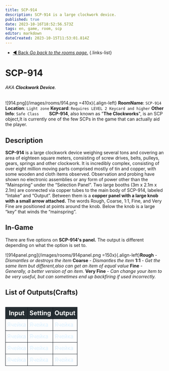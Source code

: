 ```yaml
---
title: SCP-914
description: SCP-914 is a large clockwork device.
published: true
date: 2023-10-16T18:52:56.573Z
tags: en, game, room, scp
editor: markdown
dateCreated: 2023-10-15T11:53:01.814Z
---
```


- [:arrow_backward: Back *Go back to the rooms page.*](/en/game/rooms)
{.links-list}
# SCP-914
###### AKA **Clockwork Device**.
![914.png](/images/rooms/914.png =410x){.align-left} **RoomName**: `SCP-914`
**Location**: `Light zone`
**Keycard**: `Requires LEVEL 2 Keycard and higher`
**Other Info**: `Safe Class`
⠀
⠀
**SCP-914**, also known as "**The Clockworks**", is an SCP object,It is currently one of the few SCPs in the game that can actually aid the player.
## Description
**SCP-914** is a large clockwork device weighing several tons and covering an area of eighteen square meters, consisting of screw drives, belts, pulleys, gears, springs and other clockwork. It is incredibly complex, consisting of over eight million moving parts comprised mostly of tin and copper, with some wooden and cloth items observed. Observation and probing have shown no electronic assemblies or any form of power other than the “Mainspring” under the “Selection Panel”. Two large booths (3m x 2.1m x 2.1m) are connected via copper tubes to the main body of SCP-914, labeled “Intake” and “Output”. Between them is a **copper panel with a large knob with a small arrow attached.** The words Rough, Coarse, 1:1, Fine, and Very Fine are positioned at points around the knob. Below the knob is a large “key” that winds the “mainspring”.
## In-Game
There are five options on **SCP-914's panel.** The output is different depending on what the option is set to.

![914panel.png](/images/rooms/914panel.png =150x){.align-left}**Rough** - *Dismantles or destroys the item*
**Coarse** - *Dismantles the item*
**1:1** - *Get the same item but different,also can get an item of equal value*
**Fine** - *Generally, a better version of an item.*
**Very Fine** - *Can change your item to be very useful, but can sometimes end up backfiring if used incorrectly.*
## List of Outputs(Crafts)
<style>
  border-radius: 100px;
	table.iksweb{text-decoration: none;border-collapse:collapse;width:100%;text-align:center;}
	table.iksweb th{font-weight:5009;font-size:19.5px; color:#ffffff;background-color:#262e33;}
	table.iksweb td{font-size:17px;color:#dbf0ff;}
	table.iksweb td,table.iksweb th{white-space:pre-wrap;padding:10px 5px;line-height:16px;vertical-align: middle;border: 1px solid #111821;}	table.iksweb tr:hover{background-color:#e8e8e8}
	table.iksweb tr:hover td{color:#2b2b2b;cursor:default;}
  .mobile-table{width: 100%; max-width: 100%; overflow-x: auto;}
</style>
<div class="mobile-table">
<table class="iksweb">
<thead>
<tr>
	<th>Input</th>
	<th>Setting</th>
  <th>Output</th>
</tr>
</thead>
<tbody>
<tr>
	<td>Ячейка</td>
	<td>Ячейка</td>
	<td>Ячейка</td>
</tr>
<tr>
	<td>Ячейка</td>
	<td>Ячейка</td>
	<td>Ячейка</td>
</tr>
<tr>
	<td>Ячейка</td>
	<td>Ячейка</td>
	<td>Ячейка</td>
</tr>
<tr>
	<td>Ячейка</td>
	<td>Ячейка</td>
	<td>Ячейка</td>
</tr>
</tbody>
</table>
</div>


